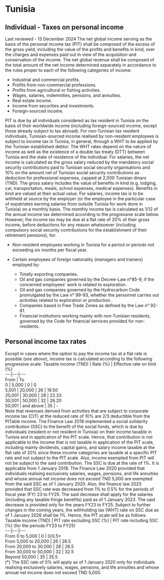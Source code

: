 # Tunisia
## Individual - Taxes on personal income
Last reviewed - 13 December 2024
The net global income serving as the basis of the personal income tax (PIT) shall be composed of the excess of the gross yield, including the value of the profits and benefits in kind, over the charges and expenses paid out in view of the acquisition and conservation of the income.
The net global revenue shall be composed of the total amount of the net income determined separately in accordance to the rules proper to each of the following categories of income:
  * Industrial and commercial profits.
  * Profits from non-commercial professions.
  * Profits from agricultural or fishing activities.
  * Wages, salaries, indemnities, pensions, and annuities.
  * Real estate income.
  * Income from securities and investments.
  * Foreign-sourced income.


PIT is due by all individuals considered as tax resident in Tunisia on the basis of their worldwide income (including foreign-sourced income, except those already subject to tax abroad).
For non-Tunisian tax resident individuals, Tunisian-sourced income realised by non-resident employees is subject to income tax in Tunisia, in general, through a WHT to be applied by the Tunisian established debtor.
The WHT rates depend on the nature of income as well as the existence of a double tax treaty (DTT) between Tunisia and the state of residence of the individual.
For salaries, the net income is calculated as the gross salary reduced by the mandatory social security contributions paid to Tunisian social security organisations and 10% on the amount net of Tunisian social security contributions as deduction for professional expenses, capped at 2,000 Tunisian dinars (TND).
The gross salary includes the value of benefits in kind (e.g. lodging, car, transportation, meals, school expenses, medical expenses). Benefits in kind are valued at their actual value.
For salaries, income tax is to be withheld at source by the employer (or the employee in the particular case of expatriates earning salaries from outside Tunisia for work done in Tunisia) on a monthly basis. The monthly income tax is calculated as 1/12 of the annual income tax determined according to the progressive scale below.
However, the income tax may be due at a flat rate of 20% of their gross income, before deductions for any reason whatsoever (including compulsory social security contributions for the establishment of their retirement pensions), for:
  * Non-resident employees working in Tunisia for a period or periods not exceeding six months per fiscal year.
  * Certain employees of foreign nationality (managers and trainers) employed by:


    * Totally exporting companies.
    * Oil and gas companies governed by the Decree-Law n°85-9, if the concerned employees’ work is related to exploration.
    * Oil and gas companies governed by the Hydrocarbon Code promulgated by the Law n° 99-93, whether the personnel carries out activities related to exploration or production.
    * Companies based in Free Trade Zones as defined by the Law n° 92-81.
    * Financial institutions working mainly with non-Tunisian residents, governed by the Code for financial services provided for non-residents.


## Personal income tax rates
Except in cases where the option to pay the income tax at a flat rate is possible (_see above_), income tax is calculated according to the following progressive scale:
Taxable income (TND) | Rate (%) | Effective rate on limit (%)  
---|---|---  
From | To  
0 | 5,000 | 0 | 0  
5,001 | 20,000 | 26 | 19.50  
20,001 | 30,000 | 28 | 22.33  
30,001 | 50,000 | 32 | 26.20  
50,001 | and above | 35 | -  
Note that revenues derived from activities that are subject to corporate income tax (CIT) at the reduced rate of 10% are 2/3 deductible from the PITable income. 
The Finance Law 2018 implemented a social solidarity contribution (SSC) to the benefit of the social funds, which is due by individuals (resident or not resident in Tunisia) on their income taxable in Tunisia and in application of the PIT scale. Hence, that contribution is not applicable to the income that is not taxable in application of the PIT scale, including mainly dividends, capital gains, and salary income taxable at the flat rate of 20% since these income categories are taxable at a specific PIT rate and not subject to the PIT scale. Also, income exempted from PIT will not be subject to the said contribution. The SSC is due at the rate of 1%. It is applicable from 1 January 2018.
The Finance Law 2020 provided that individuals realising exclusively salaries, wages, pensions, and life annuities and whose annual net income does not exceed TND 5,000 are exempted from the said SSC as of 1 January 2020.
Also, the finance law 2023 provided that SSC rate was decreased from 1% to 0.5% for the periods of fiscal year (FY) 23 to FY25. The said decrease shall apply for the salaries (including any taxable fringe benefits) paid as of 1 January 2023. The said decrease is provided only for the years FY23 to FY25. Subject to further changes in the coming years, the withholding tax (WHT) rate on SSC due as of 1 January 2026 shall be 1%.
Hence, the PIT scale will be as follows:
Taxable income (TND) | PIT rate excluding SSC (%) | PIT rate including SSC (%) (for the periods FY23 to FY25)  
---|---|---  
From 0 to 5,000 | 0 | 0/0.5*  
From 5,000 to 20,000 | 26 | 26.5  
From 20,000 to 30,000 | 28 | 28.5  
From 30,000 to 50,000 | 32 | 32.5  
Beyond 50,000 | 35 | 35.5  
(*) The SSC rate of 0% will apply as of 1 January 2020 only for individuals realising exclusively salaries, wages, pensions, and life annuities and whose annual net income does not exceed TND 5,000.
